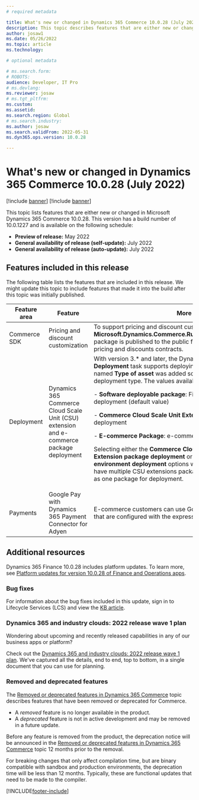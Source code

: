 ```yaml
---
# required metadata

title: What's new or changed in Dynamics 365 Commerce 10.0.28 (July 2022)
description: This topic describes features that are either new or changed in Dynamics 365 Commerce 10.0.28. 
author: josaw1
ms.date: 05/26/2022
ms.topic: article
ms.technology: 

# optional metadata

# ms.search.form: 
# ROBOTS: 
audience: Developer, IT Pro
# ms.devlang: 
ms.reviewer: josaw
# ms.tgt_pltfrm: 
ms.custom: 
ms.assetid: 
ms.search.region: Global
# ms.search.industry: 
ms.author: josaw
ms.search.validFrom: 2022-05-31 
ms.dyn365.ops.version: 10.0.28

---
```


# What's new or changed in Dynamics 365 Commerce 10.0.28 (July 2022)

[!include [banner](../includes/banner.md)]
[!include [banner](../includes/preview-banner.md)]

This topic lists features that are either new or changed in Microsoft Dynamics 365 Commerce 10.0.28. This version has a build number of 10.0.1227 and is available on the following schedule:

- **Preview of release:** May 2022
- **General availability of release (self-update):** July 2022
- **General availability of release (auto-update):** July 2022


## Features included in this release

The following table lists the features that are included in this release. We might update this topic to include features that made it into the build after this topic was initially published.

| Feature area   | Feature                         | More information                                          |  Enabled by             |
|----------------|----------------------------------------------------------|-----------------------------------------------------------|-------------------------|
|  Commerce SDK   |   Pricing and discount customization  |  To support pricing and discount customization in the Commerce SDK, **Microsoft.Dynamics.Commerce.Runtime.Services.PricingEngine.Contracts** package is published to the public feed for extension code to consume the pricing and discounts contracts.  |  See [Migrate to Commerce SDK](../dev-itpro/retail-sdk/migrate-commerce-sdk.md#reference-package-difference-between-legacy-retail-sdk-and-commerce-sdk)
|  Deployment | Dynamics 365 Commerce Cloud Scale Unit (CSU) extension and e-commerce package deployment   |  With version 3.* and later, the Dynamics Lifecycle Services (LCS) **Asset Deployment** task supports deploying Commerce packages. A new field type named **Type of asset** was added so you can select the Commerce package deployment type. The values available for this field are:</p><p>- **Software deployable package**: Finance and operations apps environment deployment (default value)<p>- **Commerce Cloud Scale Unit Extension**: CSU Extension package deployment<p>- **E-commerce Package**: e-commerce environment deployment.<p>Selecting either the **Commerce Cloud Scale Unit Extension - CSU Extension package deployment** or **E-commerce Package - e-Commerce environment deployment** options will override previous deployments. If you have multiple CSU extensions packages, all CSU packages must be merged as one package for deployment.  | See [Deploy assets by using Azure Pipelines](../../fin-ops-core/dev-itpro/dev-tools/pipeline-deploy-asset.md)  |
| Payments   |  Google Pay with Dynamics 365 Payment Connector for Adyen   |  E-commerce customers can use Google Pay on cart and checkout pages that are configured with the express checkout module.   |  Developer opt-in   |

## Additional resources

Dynamics 365 Finance 10.0.28 includes platform updates. To learn more, see [Platform updates for version 10.0.28 of Finance and Operations apps](../../fin-ops-core/dev-itpro/get-started/whats-new-platform-updates-10-0-28.md).

### Bug fixes

For information about the bug fixes included in this update, sign in to Lifecycle Services (LCS) and view the [KB article](https://fix.lcs.dynamics.com/Issue/Details?bugId=).

### Dynamics 365 and industry clouds: 2022 release wave 1 plan

Wondering about upcoming and recently released capabilities in any of our business apps or platform?

Check out the [Dynamics 365 and industry clouds: 2022 release wave 1 plan](/dynamics365-release-plan/2022wave1/). We've captured all the details, end to end, top to bottom, in a single document that you can use for planning.

### Removed and deprecated features

The [Removed or deprecated features in Dynamics 365 Commerce](removed-deprecated-features-commerce.md) topic describes features that have been removed or deprecated for Commerce.

- A *removed* feature is no longer available in the product.
- A *deprecated* feature is not in active development and may be removed in a future update.

Before any feature is removed from the product, the deprecation notice will be announced in the [Removed or deprecated features in Dynamics 365 Commerce](removed-deprecated-features-commerce.md) topic 12 months prior to the removal.

For breaking changes that only affect compilation time, but are binary compatible with sandbox and production environments, the deprecation time will be less than 12 months. Typically, these are functional updates that need to be made to the compiler.


[!INCLUDE[footer-include](../../includes/footer-banner.md)]
